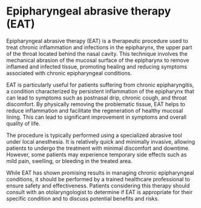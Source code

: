 <!--
source: GPT-4o
abbr: EAT
treats: chronic epipharyngitis
tags: treatments surgeries
-->

# Epipharyngeal abrasive therapy (EAT)

Epipharyngeal abrasive therapy (EAT) is a therapeutic procedure used to treat chronic inflammation and infections in the epipharynx, the upper part of the throat located behind the nasal cavity. This technique involves the mechanical abrasion of the mucosal surface of the epipharynx to remove inflamed and infected tissue, promoting healing and reducing symptoms associated with chronic epipharyngeal conditions.

EAT is particularly useful for patients suffering from chronic epipharyngitis, a condition characterized by persistent inflammation of the epipharynx that can lead to symptoms such as postnasal drip, chronic cough, and throat discomfort. By physically removing the problematic tissue, EAT helps to reduce inflammation and facilitate the regeneration of healthy mucosal lining. This can lead to significant improvement in symptoms and overall quality of life.

The procedure is typically performed using a specialized abrasive tool under local anesthesia. It is relatively quick and minimally invasive, allowing patients to undergo the treatment with minimal discomfort and downtime. However, some patients may experience temporary side effects such as mild pain, swelling, or bleeding in the treated area.

While EAT has shown promising results in managing chronic epipharyngeal conditions, it should be performed by a trained healthcare professional to ensure safety and effectiveness. Patients considering this therapy should consult with an otolaryngologist to determine if EAT is appropriate for their specific condition and to discuss potential benefits and risks.
